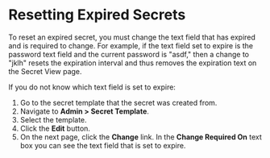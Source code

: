 [title]: # (Resetting Expired Secrets)
[tags]: # (Expiration)
[priority]: # (20)

# Resetting Expired Secrets

To reset an expired secret, you must change the text field that has expired and is required to change. For example, if the text field set to expire is the password text field and the current password is "asdf," then a change to "jklh" resets the expiration interval and thus removes the expiration text on the Secret View page.

If you do not know which text field is set to expire:

1. Go to the secret template that the secret was created from.
1. Navigate to **Admin > Secret Template**.
1. Select the template.
1. Click the **Edit** button.
1. On the next page, click the **Change** link. In the **Change Required On** text box you can see the text field that is set to expire.
